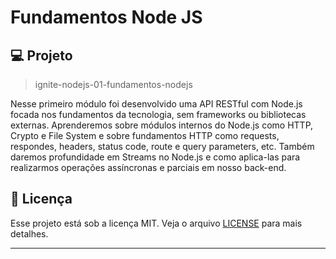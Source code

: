 # Fundamentos Node JS

## 💻 Projeto

> ignite-nodejs-01-fundamentos-nodejs

Nesse primeiro módulo foi desenvolvido uma API RESTful com Node.js focada nos fundamentos da tecnologia, sem frameworks ou bibliotecas externas. Aprenderemos sobre módulos internos do Node.js como HTTP, Crypto e File System e sobre fundamentos HTTP como requests, respondes, headers, status code, route e query parameters, etc. Também daremos profundidade em Streams no Node.js e como aplica-las para realizarmos operações assíncronas e parciais em nosso back-end.

## 📝 Licença

Esse projeto está sob a licença MIT. Veja o arquivo [LICENSE](LICENSE) para mais detalhes.

---

